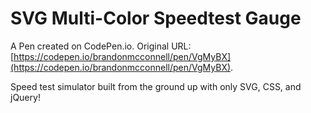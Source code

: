 # SVG Multi-Color Speedtest Gauge

A Pen created on CodePen.io. Original URL: [https://codepen.io/brandonmcconnell/pen/VgMyBX](https://codepen.io/brandonmcconnell/pen/VgMyBX).

Speed test simulator built from the ground up with only SVG,  CSS, and jQuery!
